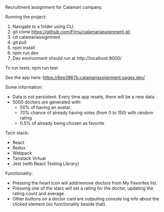 Recruitment assignment for Calamari company.

Running the project:
1. Navigate to a folder using CLI.
2. git clone https://github.com/Firnu/calamariassignment.git
3. cd calamariassignment
4. git pull
5. npm install
6. npm run dev
7. Dev environment should run at http://localhost:9000/

To run tests: npm run test

See the app here: https://6ee3967b.calamariassignment.pages.dev/

Some information:
- Data is not persistent. Every time app resets, there will be a new data.
- 5000 doctors are generated with:
  - 50% of having an avatar,
  - 70% chance of already having votes (from 0 to 150) with random rating
  - 0.5% of already being chosen as favorite

Tech stack:
- React
- Redux
- Webpack
- Tanstack Virtual
- Jest (with React Testing Library)

Functionality:
- Pressing the heart icon will add/remove doctors from My Favorites list.
- Pressing one of the stars will set a rating for the doctor, updating the rating count and average.
- Other buttons on a doctor card are outputing console log info about the clicked element (no functionality beside that).
